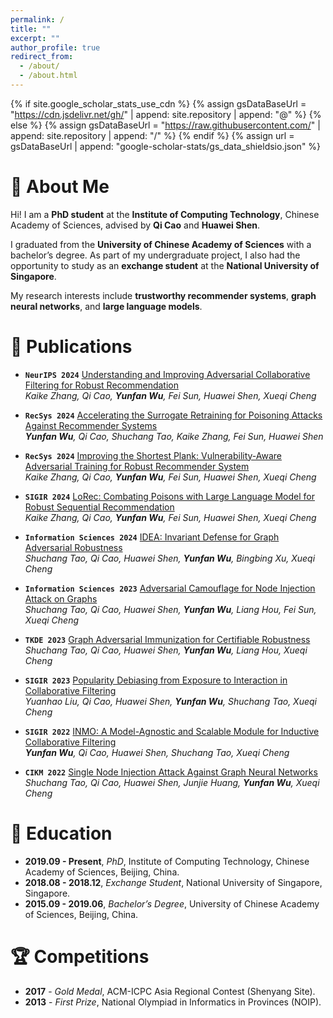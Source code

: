 ```yaml
---
permalink: /
title: ""
excerpt: ""
author_profile: true
redirect_from: 
  - /about/
  - /about.html
---
```


{% if site.google_scholar_stats_use_cdn %}
{% assign gsDataBaseUrl = "https://cdn.jsdelivr.net/gh/" | append: site.repository | append: "@" %}
{% else %}
{% assign gsDataBaseUrl = "https://raw.githubusercontent.com/" | append: site.repository | append: "/" %}
{% endif %}
{% assign url = gsDataBaseUrl | append: "google-scholar-stats/gs_data_shieldsio.json" %}

<span class='anchor' id='about-me'></span>

# 👋 About Me

Hi! I am a **PhD student** at the **Institute of Computing Technology**, Chinese Academy of Sciences, advised by **Qi Cao** and **Huawei Shen**.

I graduated from the **University of Chinese Academy of Sciences** with a bachelor’s degree. 
As part of my undergraduate project, I also had the opportunity to study as an **exchange student** at the **National University of Singapore**.

My research interests include **trustworthy recommender systems**, **graph neural networks**, and **large language models**.

# 📝 Publications
- **`NeurIPS 2024`** [Understanding and Improving Adversarial Collaborative Filtering for Robust Recommendation](https://arxiv.org/abs/2410.22844)  
  *Kaike Zhang, Qi Cao, **Yunfan Wu**, Fei Sun, Huawei Shen, Xueqi Cheng*

- **`RecSys 2024`** [Accelerating the Surrogate Retraining for Poisoning Attacks Against Recommender Systems](https://dl.acm.org/doi/abs/10.1145/3640457.3688148)  
  ***Yunfan Wu**, Qi Cao, Shuchang Tao, Kaike Zhang, Fei Sun, Huawei Shen*

- **`RecSys 2024`** [Improving the Shortest Plank: Vulnerability-Aware Adversarial Training for Robust Recommender System](https://dl.acm.org/doi/abs/10.1145/3640457.3688120)  
  *Kaike Zhang, Qi Cao, **Yunfan Wu**, Fei Sun, Huawei Shen, Xueqi Cheng*

- **`SIGIR 2024`** [LoRec: Combating Poisons with Large Language Model for Robust Sequential Recommendation](https://dl.acm.org/doi/abs/10.1145/3626772.3657684)  
  *Kaike Zhang, Qi Cao, **Yunfan Wu**, Fei Sun, Huawei Shen, Xueqi Cheng*

- **`Information Sciences 2024`** [IDEA: Invariant Defense for Graph Adversarial Robustness](https://www.sciencedirect.com/science/article/abs/pii/S0020025524010855)  
  *Shuchang Tao, Qi Cao, Huawei Shen, **Yunfan Wu**, Bingbing Xu, Xueqi Cheng*

- **`Information Sciences 2023`** [Adversarial Camouflage for Node Injection Attack on Graphs](https://www.sciencedirect.com/science/article/abs/pii/S0020025523011969)  
  *Shuchang Tao, Qi Cao, Huawei Shen, **Yunfan Wu**, Liang Hou, Fei Sun, Xueqi Cheng*

- **`TKDE 2023`** [Graph Adversarial Immunization for Certifiable Robustness](https://ieeexplore.ieee.org/abstract/document/10237327/)  
  *Shuchang Tao, Qi Cao, Huawei Shen, **Yunfan Wu**, Liang Hou, Xueqi Cheng*

- **`SIGIR 2023`** [Popularity Debiasing from Exposure to Interaction in Collaborative Filtering](https://dl.acm.org/doi/abs/10.1145/3539618.3591947)  
  *Yuanhao Liu, Qi Cao, Huawei Shen, **Yunfan Wu**, Shuchang Tao, Xueqi Cheng*

- **`SIGIR 2022`** [INMO: A Model-Agnostic and Scalable Module for Inductive Collaborative Filtering](https://dl.acm.org/doi/abs/10.1145/3477495.3532000)  
  ***Yunfan Wu**, Qi Cao, Huawei Shen, Shuchang Tao, Xueqi Cheng*

- **`CIKM 2022`** [Single Node Injection Attack Against Graph Neural Networks](https://dl.acm.org/doi/abs/10.1145/3459637.3482393)  
  *Shuchang Tao, Qi Cao, Huawei Shen, Junjie Huang, **Yunfan Wu**, Xueqi Cheng*

# 📖 Education

- **2019.09 - Present**, *PhD*, Institute of Computing Technology, Chinese Academy of Sciences, Beijing, China.  
- **2018.08 - 2018.12**, *Exchange Student*, National University of Singapore, Singapore.  
- **2015.09 - 2019.06**, *Bachelor’s Degree*, University of Chinese Academy of Sciences, Beijing, China.  


# 🏆 Competitions

- **2017** - *Gold Medal*, ACM-ICPC Asia Regional Contest (Shenyang Site).  
- **2013** - *First Prize*, National Olympiad in Informatics in Provinces (NOIP).